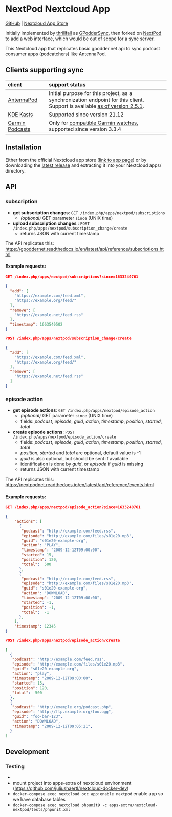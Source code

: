 # NextPod Nextcloud App

[GitHub](https://github.com/pbek/nextcloud-nextpod) |
[Nextcloud App Store](https://apps.nextcloud.com/apps/nextpod)

Initially implemented by [thrillfall](https://github.com/thrillfall) as [GPodderSync](https://github.com/thrillfall/nextcloud-gpodder),
then forked on [NextPod](https://github.com/pbek/nextcloud-nextpod) to add a web interface, which would be out of scope
for a sync server.

This Nextcloud app that replicates basic gpodder.net api to sync podcast consumer apps (podcatchers) like AntennaPod.

## Clients supporting sync

| client | support status |
| :- | :- |
| [AntennaPod](https://antennapod.org) | Initial purpose for this project, as a synchronization endpoint for this client.<br> Support is available [as of version 2.5.1](https://github.com/AntennaPod/AntennaPod/pull/5243/). |
| [KDE Kasts](https://apps.kde.org/de/kasts/) | Supported since version 21.12 |
| [Garmin Podcasts](https://lucasasselli.github.io/garmin-podcasts/) | Only for [compatible Garmin watches](https://apps.garmin.com/en-US/apps/b5b85600-0625-43b6-89e9-1245bd44532c), supported since version 3.3.4 |

## Installation

Either from the official Nextcloud app store ([link to app page](https://apps.nextcloud.com/apps/nextpod)) or by downloading the [latest release](https://github.com/pbek/nextcloud-nextpod/releases/latest) and extracting it into your Nextcloud apps/ directory.

## API

### subscription

* **get subscription changes**: `GET /index.php/apps/nextpod/subscriptions`
	* *(optional)* GET parameter `since` (UNIX time)
* **upload subscription changes** : `POST /index.php/apps/nextpod/subscription_change/create`
  * returns JSON with current timestamp

The API replicates this: https://gpoddernet.readthedocs.io/en/latest/api/reference/subscriptions.html

#### Example requests:

```json
GET /index.php/apps/nextpod/subscriptions?since=1633240761

{
  "add": [
    "https://example.com/feed.xml",
    "https://example.org/feed/"
  ],
  "remove": [
    "https://example.net/feed.rss"
  ],
  "timestamp": 1663540502
}
```
```json
POST /index.php/apps/nextpod/subscription_change/create

{
  "add": [
    "https://example.com/feed.xml",
    "https://example.org/feed/"
  ],
  "remove": [
    "https://example.net/feed.rss"
  ]
}
```

### episode action
* **get episode actions**: `GET /index.php/apps/nextpod/episode_action`
	* *(optional)* GET parameter `since` (UNIX time)
	* fields: *podcast*, *episode*, *guid*, *action*, *timestamp*, *position*, *started*, *total*
* **create episode actions**: `POST /index.php/apps/nextpod/episode_action/create`
  * fields: *podcast*, *episode*, *guid*, *action*, *timestamp*, *position*, *started*, *total*
  * *position*, *started* and *total* are optional, default value is -1
  * *guid* is also optional, but should be sent if available
  * identification is done by *guid*, or *episode* if *guid* is missing
  * returns JSON with current timestamp

The API replicates this: https://nextpodnet.readthedocs.io/en/latest/api/reference/events.html  

#### Example requests:
```json
GET /index.php/apps/nextpod/episode_action?since=1633240761

{
    "actions": [
      {
       "podcast": "http://example.com/feed.rss",
       "episode": "http://example.com/files/s01e20.mp3",
       "guid": "s01e20-example-org",
       "action": "PLAY",
       "timestamp": "2009-12-12T09:00:00",
       "started": 15,
       "position": 120,
       "total":  500
      },
      {
       "podcast": "http://example.com/feed.rss",
       "episode": "http://example.com/files/s01e20.mp3",
       "guid": "s01e20-example-org",
       "action": "DOWNLOAD",
       "timestamp": "2009-12-12T09:00:00",
       "started": -1,
       "position": -1,
       "total":  -1
      },
    ],
    "timestamp": 12345
}
```
```json
POST /index.php/apps/nextpod/episode_action/create

[
  {
   "podcast": "http://example.com/feed.rss",
   "episode": "http://example.com/files/s01e20.mp3",
   "guid": "s01e20-example-org",
   "action": "play",
   "timestamp": "2009-12-12T09:00:00",
   "started": 15,
   "position": 120,
   "total":  500
  },
  {
   "podcast": "http://example.org/podcast.php",
   "episode": "http://ftp.example.org/foo.ogg",
   "guid": "foo-bar-123",
   "action": "DOWNLOAD",
   "timestamp": "2009-12-12T09:05:21",
  }
]
```

## Development

### Testing
- 
- mount project into apps-extra of nextcloud environment (https://github.com/juliushaertl/nextcloud-docker-dev) 
- `docker-compose exec nextcloud occ app:enable nextpod` enable app so we have database tables
- `docker-compose exec nextcloud phpunit9 -c apps-extra/nextcloud-nextpod/tests/phpunit.xml`
